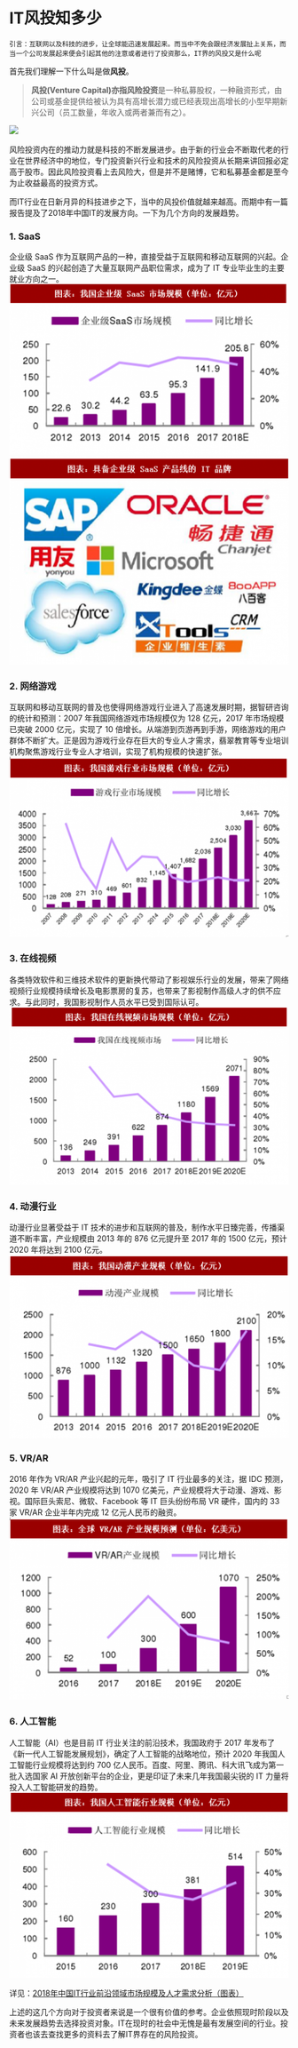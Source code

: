 # **IT风投知多少**
`引言：互联网以及科技的进步，让全球能迅速发展起来。而当中不免会跟经济发展扯上关系，而当一个公司发展起来便会引起其他的注意或者进行了投资那么，IT界的风投又是什么呢`

首先我们理解一下什么叫是做**风投**。
>**风投(Venture Capital)亦指风险投资**是一种私募股权，一种融资形式，由公司或基金提供给被认为具有高增长潜力或已经表现出高增长的小型早期新兴公司（员工数量，年收入或两者兼而有之）。

![](https://image.luxe.co/wp-content/uploads/2015/01/19300001362835132720457251612_950.jpg?imageView2/2/w/600/h/387/q/98)

风险投资内在的推动力就是科技的不断发展进步。由于新的行业会不断取代老的行业在世界经济中的地位，专门投资新兴行业和技术的风险投资从长期来讲回报必定高于股市。因此风险投资看上去风险大，但是并不是赌博，它和私募基金都是至今为止收益最高的投资方式。

而IT行业在日新月异的科技进步之下，当中的风投价值就越来越高。而期中有一篇报告提及了2018年中国IT的发展方向。一下为几个方向的发展趋势。

### **1. SaaS**
企业级 SaaS 作为互联网产品的一种，直接受益于互联网和移动互联网的兴起。企业级 SaaS 的兴起创造了大量互联网产品职位需求，成为了 IT 专业毕业生的主要就业方向之一。
![](images/14/2.png)
![](images/14/1-2.png)

### **2. 网络游戏**
互联网和移动互联网的普及也使得网络游戏行业进入了高速发展时期，据智研咨询的统计和预测：2007 年我国网络游戏市场规模仅为 128 亿元，2017 年市场规模已突破 2000 亿元，实现了 10 倍增长。从端游到页游再到手游，网络游戏的用户群体不断扩大。正是因为游戏行业存在巨大的专业人才需求，翡翠教育等专业培训机构聚焦游戏行业专业人才培训，实现了机构规模的快速扩张。
![](images/14/3.png)

### **3. 在线视频**
 各类特效软件和三维技术软件的更新换代带动了影视娱乐行业的发展，带来了网络视频行业规模持续增长及电影票房的复苏，也带来了影视制作高级人才的供不应求。与此同时，我国影视制作人员水平已受到国际认可。
![](images/14/4.png)

### **4. 动漫行业**
动漫行业显著受益于 IT 技术的进步和互联网的普及，制作水平日臻完善，传播渠道不断丰富，产业规模由 2013 年的 876 亿元提升至 2017 年的 1500 亿元，预计 2020 年将达到 2100 亿元。
![](images/14/6.png)

### **5. VR/AR** 
2016 年作为 VR/AR 产业兴起的元年，吸引了 IT 行业最多的关注，据 IDC 预测，2020 年 VR/AR 产业规模将达到 1070 亿美元，产业规模将大于动漫、游戏、影视。国际巨头索尼、微软、Facebook 等 IT 巨头纷纷布局 VR 硬件，国内的 33 家 VR/AR 企业半年内完成 12 亿元人民币的融资。
![](images/14/7.png)

### **6. 人工智能**
人工智能（AI）也是目前 IT 行业关注的前沿技术，我国政府于 2017 年发布了《新一代人工智能发展规划》，确定了人工智能的战略地位，预计 2020 年我国人工智能行业规模将达到约 700 亿人民币。百度、阿里、腾讯、科大讯飞成为第一批入选国家 AI 开放创新平台的企业，更是印证了未来几年我国最尖锐的 IT 力量将投入人工智能研发的趋势。
![](images/14/8.png)

详见：[2018年中国IT行业前沿领域市场规模及人才需求分析（图表）](http://free.chinabaogao.com/it/201803/0353230292018.html)

上述的这几个方向对于投资者来说是一个很有价值的参考。企业依照现时阶段以及未来发展趋势去选择投资对象。IT在现时的社会中无愧是最有发展空间的行业。投资者也该去查找更多的资料去了解IT界存在的风险投资。